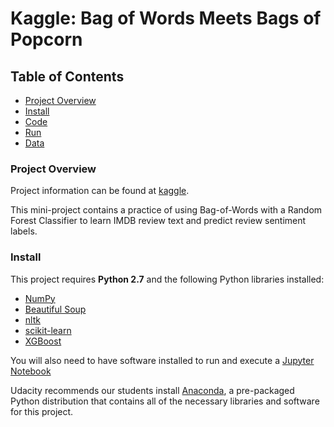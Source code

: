 # Kaggle: Bag of Words Meets Bags of Popcorn


## Table of Contents  
- [Project Overview](#project-overview)
- [Install](#install)
- [Code](#code)
- [Run](#run)
- [Data](#data)


### <a name="project-overview"></a>Project Overview

Project information can be found at [kaggle](https://www.kaggle.com/c/word2vec-nlp-tutorial).

This mini-project contains a practice of using Bag-of-Words with a Random Forest Classifier to learn IMDB review text and predict review sentiment labels.


### <a name="install"></a>Install

This project requires **Python 2.7** and the following Python libraries installed:

- [NumPy](http://www.numpy.org/)
- [Beautiful Soup](https://www.crummy.com/software/BeautifulSoup/)
- [nltk](http://www.nltk.org/)
- [scikit-learn](http://scikit-learn.org/stable/)
- [XGBoost](https://xgboost.readthedocs.io/en/latest/)

You will also need to have software installed to run and execute a [Jupyter Notebook](http://jupyter.org/)

Udacity recommends our students install [Anaconda](https://www.continuum.io/downloads), a pre-packaged Python distribution that contains all of the necessary libraries and software for this project. 


